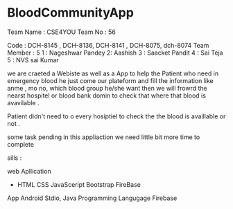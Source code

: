 # BloodCommunityApp


Team Name : CSE4YOU
Team No : 56

Code : DCH-8145 , DCH-8136, DCH-8141 , DCH-8075, dch-8074
Team Member : 5
1 : Nageshwar Pandey
2: Aashish 
3 : Saacket Pandit 
4 : Sai Teja 
5 : NVS sai Kumar


we are craeted a Webiste as well as a App  to help the Patient  who need in emergency blood he just come our plateform and fill the information like anme , mo no, which blood group he/she want 
then we will frowrd the nearst hospitel or blood bank domin  to check that where that blood is avavilable . 

Patient didn't need to o every hosiptiel to check the the blood is availlable or not .


some task pending in this appliaction we need little bit more time to complete 



sills :

web Apllication 
- HTML CSS JavaSceript Bootstrap FireBase 

App
Android Stdio, Java Programming Langugage Firebase




